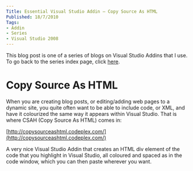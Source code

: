```yaml
---
Title: Essential Visual Studio Addin – Copy Source As HTML
Published: 18/7/2010
Tags:
- Addin
- Series
- Visual Studio 2008
---
```


This blog post is one of a series of blogs on Visual Studio Addins that I use. To go back to the series index page, click [here](http://www.gep13.co.uk/blog/essential-visual-studio-2008-addin-series).

# Copy Source As HTML

When you are creating blog posts, or editing/adding web pages to a dynamic site, you quite often want to be able to include code, or XML, and have it colourized the same way it appears within Visual Studio. That is where CSAH (Copy Source As HTML) comes in:

[http://copysourceashtml.codeplex.com/](http://copysourceashtml.codeplex.com/)

A very nice Visual Studio Addin that creates an HTML div element of the code that you highlight in Visual Studio, all coloured and spaced as in the code window, which you can then paste wherever you want.
